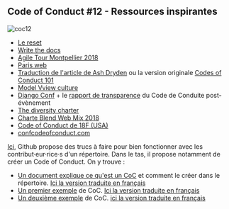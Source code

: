 ## Code of Conduct #12 - Ressources inspirantes

![coc12](https://raw.githubusercontent.com/Julia-barbelane/reflexions/master/photos/code-of-conduct/coc-12.png)

- [Le reset](https://lereset.org/charte.html)  
- [Write the docs](http://www.writethedocs.org/code-of-conduct/)  
- [Agile Tour Montpellier 2018](http://agiletour-montpellier.fr/code-de-conduite/)   
- [Paris web](https://www.paris-web.fr/code-de-conduite.php/)  
- [Traduction de l'article de Ash Dryden](https://medium.com/@julia.barbelane/les-codes-de-conduite-dans-nos-events-f100bfed374b) ou la version originale [Codes of Conduct 101](https://www.ashedryden.com/blog/codes-of-conduct-101-faq#coc101whatis)  
- [Model Vview culture](https://modelviewculture.com/pieces/a-code-of-conduct-is-not-enough)  
- [Django Conf](http://rencontres.django-fr.org/2018/code-conduite.html) + le [rapport de transparence](http://rencontres.django-fr.org/2018/coc-report.pdf) du Code de Conduite post-évènement  
- [The diversity charter](http://diversitycharter.org/)  
- [Charte Blend Web Mix 2018](https://www.blendwebmix.com/wp-content/uploads/2018/03/charte-speakers-blend-2018.pdf)  
- [Code of Conduct de 18F (USA)](https://github.com/18F/code-of-conduct/blob/master/code-of-conduct.md)  
- [confcodeofconduct.com](http://confcodeofconduct.com/)


[Ici](https://github.com/Rookie-Club/katas/community), Github propose des trucs à faire pour bien fonctionner avec les contribut·eur·rice·s d'un répertoire. Dans le tas, il propose notamment de créer un Code of Conduct. On y trouve : 
- [Un document explique ce qu'est un CoC](https://help.github.com/articles/adding-a-code-of-conduct-to-your-project/) et comment le créer dans le répertoire. [Ici la version traduite en français](https://github.com/Julia-barbelane/reflexions/blob/master/chantiers/code-of-conduct/traductions/github-pq-et-cmt.md)  
- [Un premier exemple](https://github.com/Rookie-Club/katas/community/code-of-conduct/new?template=contributor-covenant) de CoC. [Ici la version traduite en français](https://github.com/Julia-barbelane/reflexions/blob/master/chantiers/code-of-conduct/traductions/github-exemple-1.md)  
- [Un deuxième exemple](https://github.com/Rookie-Club/katas/community/code-of-conduct/new?template=citizen-code-of-conduct) de CoC. [ici la version traduite en français](https://github.com/Julia-barbelane/reflexions/blob/master/chantiers/code-of-conduct/traductions/github-exemple-2.md)  
